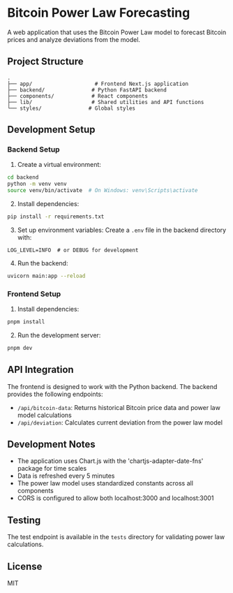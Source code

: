 # Bitcoin Power Law Forecasting

A web application that uses the Bitcoin Power Law model to forecast Bitcoin prices and analyze deviations from the model.

## Project Structure

```
.
├── app/                    # Frontend Next.js application
├── backend/               # Python FastAPI backend
├── components/            # React components
├── lib/                   # Shared utilities and API functions
└── styles/               # Global styles
```

## Development Setup

### Backend Setup

1. Create a virtual environment:
```bash
cd backend
python -m venv venv
source venv/bin/activate  # On Windows: venv\Scripts\activate
```

2. Install dependencies:
```bash
pip install -r requirements.txt
```

3. Set up environment variables:
Create a `.env` file in the backend directory with:
```
LOG_LEVEL=INFO  # or DEBUG for development
```

4. Run the backend:
```bash
uvicorn main:app --reload
```

### Frontend Setup

1. Install dependencies:
```bash
pnpm install
```

2. Run the development server:
```bash
pnpm dev
```

## API Integration

The frontend is designed to work with the Python backend. The backend provides the following endpoints:

- `/api/bitcoin-data`: Returns historical Bitcoin price data and power law model calculations
- `/api/deviation`: Calculates current deviation from the power law model

## Development Notes

- The application uses Chart.js with the 'chartjs-adapter-date-fns' package for time scales
- Data is refreshed every 5 minutes
- The power law model uses standardized constants across all components
- CORS is configured to allow both localhost:3000 and localhost:3001

## Testing

The test endpoint is available in the `tests` directory for validating power law calculations.

## License

MIT 